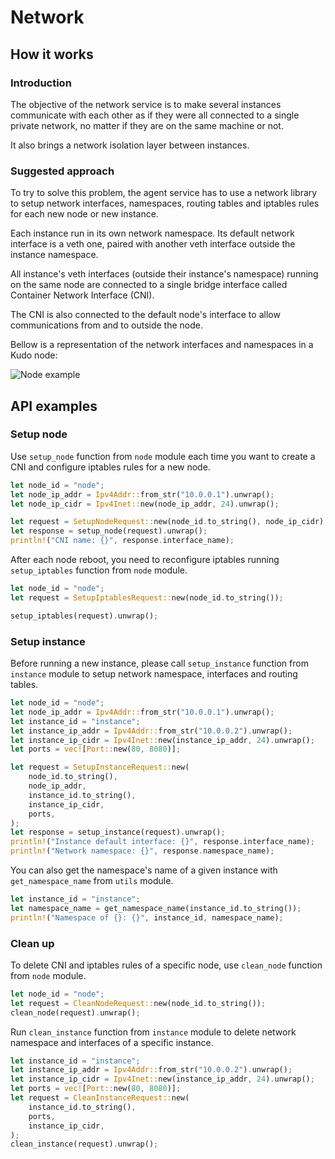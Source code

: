# Network

## How it works

### Introduction

The objective of the network service is to make several instances communicate with each other as if they were all connected to a single private network, no matter if they are on the same machine or not.

It also brings a network isolation layer between instances.

### Suggested approach

To try to solve this problem, the agent service has to use a network library to setup network interfaces, namespaces, routing tables and iptables rules for each new node or new instance.

Each instance run in its own network namespace. Its default network interface is a veth one, paired with another veth interface outside the instance namespace.

All instance's veth interfaces (outside their instance's namespace) running on the same node are connected to a single bridge interface called Container Network Interface (CNI).

The CNI is also connected to the default node's interface to allow communications from and to outside the node.

Bellow is a representation of the network interfaces and namespaces in a Kudo node:

![Node example](schema.png)

## API examples

### Setup node

Use `setup_node` function from `node` module each time you want to create a CNI and configure
iptables rules for a new node.

```rust
let node_id = "node";
let node_ip_addr = Ipv4Addr::from_str("10.0.0.1").unwrap();
let node_ip_cidr = Ipv4Inet::new(node_ip_addr, 24).unwrap();

let request = SetupNodeRequest::new(node_id.to_string(), node_ip_cidr);
let response = setup_node(request).unwrap();
println!("CNI name: {}", response.interface_name);
```

After each node reboot, you need to reconfigure iptables running `setup_iptables` function from
`node` module.

```rust
let node_id = "node";
let request = SetupIptablesRequest::new(node_id.to_string());

setup_iptables(request).unwrap();
```

### Setup instance

Before running a new instance, please call `setup_instance` function from `instance` module to setup
network namespace, interfaces and routing tables.

```rust
let node_id = "node";
let node_ip_addr = Ipv4Addr::from_str("10.0.0.1").unwrap();
let instance_id = "instance";
let instance_ip_addr = Ipv4Addr::from_str("10.0.0.2").unwrap();
let instance_ip_cidr = Ipv4Inet::new(instance_ip_addr, 24).unwrap();
let ports = vec![Port::new(80, 8080)];

let request = SetupInstanceRequest::new(
    node_id.to_string(),
    node_ip_addr,
    instance_id.to_string(),
    instance_ip_cidr,
    ports,
);
let response = setup_instance(request).unwrap();
println!("Instance default interface: {}", response.interface_name);
println!("Network namespace: {}", response.namespace_name);
```

You can also get the namespace's name of a given instance with `get_namespace_name` from `utils`
module.

```rust
let instance_id = "instance";
let namespace_name = get_namespace_name(instance_id.to_string());
println!("Namespace of {}: {}", instance_id, namespace_name);
```

### Clean up

To delete CNI and iptables rules of a specific node, use `clean_node` function from `node` module.

```rust
let node_id = "node";
let request = CleanNodeRequest::new(node_id.to_string());
clean_node(request).unwrap();
```

Run `clean_instance` function from `instance` module to delete network namespace and interfaces of a
specific instance.

```rust
let instance_id = "instance";
let instance_ip_addr = Ipv4Addr::from_str("10.0.0.2").unwrap();
let instance_ip_cidr = Ipv4Inet::new(instance_ip_addr, 24).unwrap();
let ports = vec![Port::new(80, 8080)];
let request = CleanInstanceRequest::new(
    instance_id.to_string(),
    ports,
    instance_ip_cidr,
);
clean_instance(request).unwrap();
```
